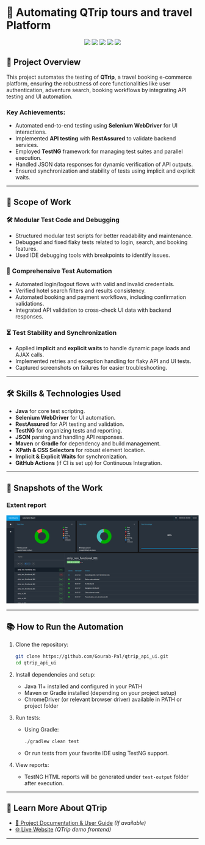
# 🛒 **Automating QTrip tours and travel Platform**  

<p align="center">
  <img src="https://img.shields.io/badge/Selenium-Tools-blue?style=for-the-badge&logo=selenium&logoColor=white">
  <img src="https://img.shields.io/badge/Java-Programming-orange?style=for-the-badge&logo=java&logoColor=white">
  <img src="https://img.shields.io/badge/TestNG-Testing-green?style=for-the-badge&logo=testng&logoColor=white">
  <img src="https://img.shields.io/badge/RestAssured-API_Testing-red?style=for-the-badge">
  <img src="https://img.shields.io/badge/JSON-Data_Handling-yellow?style=for-the-badge">
</p>

## 🌟 **Project Overview**  
This project automates the testing of **QTrip**, a travel booking e-commerce platform, ensuring the robustness of core functionalities like user authentication, adventure search, booking workflows by integrating API testing and UI automation.  

### Key Achievements:  
- Automated end-to-end testing using **Selenium WebDriver** for UI interactions.  
- Implemented **API testing** with **RestAssured** to validate backend services.  
- Employed **TestNG** framework for managing test suites and parallel execution.  
- Handled JSON data responses for dynamic verification of API outputs.  
- Ensured synchronization and stability of tests using implicit and explicit waits.  

---

## 🚀 **Scope of Work**  

### 🛠 **Modular Test Code and Debugging**  
- Structured modular test scripts for better readability and maintenance.  
- Debugged and fixed flaky tests related to login, search, and booking features.  
- Used IDE debugging tools with breakpoints to identify issues.  

### 🔎 **Comprehensive Test Automation**  
- Automated login/logout flows with valid and invalid credentials.  
- Verified hotel search filters and results consistency.  
- Automated booking and payment workflows, including confirmation validations.  
- Integrated API validation to cross-check UI data with backend responses.  

### ⏳ **Test Stability and Synchronization**  
- Applied **implicit** and **explicit waits** to handle dynamic page loads and AJAX calls.  
- Implemented retries and exception handling for flaky API and UI tests.  
- Captured screenshots on failures for easier troubleshooting.  

---

## 🛠️ **Skills & Technologies Used**  
- **Java** for core test scripting.  
- **Selenium WebDriver** for UI automation.  
- **RestAssured** for API testing and validation.  
- **TestNG** for organizing tests and reporting.  
- **JSON** parsing and handling API responses.  
- **Maven** or **Gradle** for dependency and build management.  
- **XPath & CSS Selectors** for robust element location.  
- **Implicit & Explicit Waits** for synchronization.  
- **GitHub Actions** (if CI is set up) for Continuous Integration.  

---

## 📸 **Snapshots of the Work**  
### **Extent report**  
![QTrip Home Page](src/test/demo_image/demo_extent_report.png)

---

## 📚 **How to Run the Automation**  

1. Clone the repository:  
   ```bash
   git clone https://github.com/Gourab-Pal/qtrip_api_ui.git
   cd qtrip_api_ui
   ```
2. Install dependencies and setup:  
   - Java 11+ installed and configured in your PATH  
   - Maven or Gradle installed (depending on your project setup)  
   - ChromeDriver (or relevant browser driver) available in PATH or project folder  

3. Run tests:  
   - Using Gradle:  
     ```bash
     ./gradlew clean test
     ```  
   - Or run tests from your favorite IDE using TestNG support.  

4. View reports:  
   - TestNG HTML reports will be generated under `test-output` folder after execution.  

---

## 📜 **Learn More About QTrip**  

- [📘 Project Documentation & User Guide](https://github.com/Gourab-Pal/qtrip_api_ui/wiki) _(If available)_  
- [🌐 Live Website](https://qtrip-dynamic-frontend.vercel.app/) _(QTrip demo frontend)_  

---
